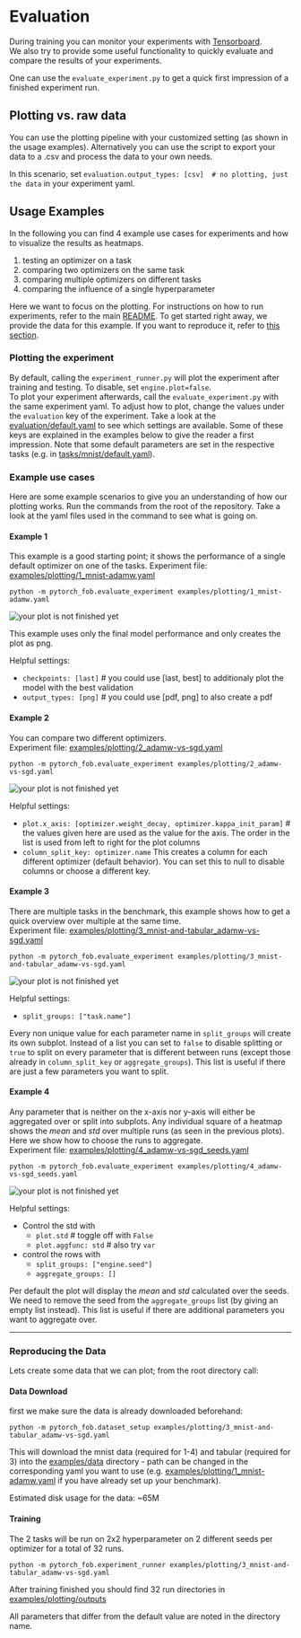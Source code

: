 # Evaluation

During training you can monitor your experiments with [Tensorboard](https://www.tensorflow.org/tensorboard).  
We also try to provide some useful functionality to quickly evaluate and compare the results of your experiments.

One can use the ```evaluate_experiment.py``` to get a quick first impression of a finished experiment run.  

## Plotting vs. raw data

You can use the plotting pipeline with your customized setting (as shown in the usage examples).
Alternatively you can use the script to export your data to a .csv and process the data to your own needs.

In this scenario, set ```evaluation.output_types: [csv]  # no plotting, just the data``` in your experiment yaml.

## Usage Examples

In the following you can find 4 example use cases for experiments and how to visualize the results as heatmaps.

1. testing an optimizer on a task
2. comparing two optimizers on the same task
3. comparing multiple optimizers on different tasks
4. comparing the influence of a single hyperparameter

Here we want to focus on the plotting. For instructions on how to run experiments, refer to the main [README](../README.md). To get started right away, we provide the data for this example. If you want to reproduce it, refer to [this section](#reproducing-the-data).

### Plotting the experiment

By default, calling the `experiment_runner.py` will plot the experiment after training and testing. To disable, set `engine.plot=false`.  
To plot your experiment afterwards, call the `evaluate_experiment.py` with the same experiment yaml. To adjust how to plot, change the values under the `evaluation` key of the experiment. Take a look at the [evaluation/default.yaml](default.yaml) to see which settings are available. Some of these keys are explained in the examples below to give the reader a first impression. Note that some default parameters are set in the respective tasks (e.g. in [tasks/mnist/default.yaml](../tasks/mnist/default.yaml)).

### Example use cases

Here are some example scenarios to give you an understanding of how our plotting works. Run the commands from the root of the repository. Take a look at the yaml files used in the command to see what is going on.

#### Example 1

This example is a good starting point; it shows the performance of a single default optimizer on one of the tasks.
Experiment file: [examples/plotting/1_mnist-adamw.yaml](../examples/plotting/1_mnist-adamw.yaml)  

```python -m pytorch_fob.evaluate_experiment examples/plotting/1_mnist-adamw.yaml```

![your plot is not finished yet](../examples/plotting/1_mnist-adamw-last-heatmap.png)

This example uses only the final model performance and only creates the plot as png.

Helpful settings:

- ```checkpoints: [last]```  # you could use [last, best] to additionaly plot the model with the best validation
- ```output_types: [png]```  # you could use [pdf, png] to also create a pdf


#### Example 2

You can compare two different optimizers.  
Experiment file: [examples/plotting/2_adamw-vs-sgd.yaml](../examples/plotting/2_adamw-vs-sgd.yaml)

```python -m pytorch_fob.evaluate_experiment examples/plotting/2_adamw-vs-sgd.yaml```

![your plot is not finished yet](../examples/plotting/2_adamw-vs-sgd-last-heatmap.png)

Helpful settings:

- ```plot.x_axis: [optimizer.weight_decay, optimizer.kappa_init_param]```  # the values given here are used as the value for the axis. The order in the list is used from left to right for the plot columns
- `column_split_key: optimizer.name` This creates a column for each different optimizer (default behavior). You can set this to null to disable columns or choose a different key.


#### Example 3

There are multiple tasks in the benchmark, this example shows how to get a quick overview over multiple at the same time.  
Experiment file: [examples/plotting/3_mnist-and-tabular_adamw-vs-sgd.yaml](../examples/plotting/3_mnist-and-tabular_adamw-vs-sgd.yaml)

```python -m pytorch_fob.evaluate_experiment examples/plotting/3_mnist-and-tabular_adamw-vs-sgd.yaml```

![your plot is not finished yet](../examples/plotting/3_mnist-and-tabular_adamw-vs-sgd-last-heatmap.png)

Helpful settings:

 - ```split_groups: ["task.name"]```

Every non unique value for each parameter name in `split_groups` will create its own subplot.
Instead of a list you can set to `false` to disable splitting or `true` to split on every parameter that is different between runs (except those already in `column_split_key` or `aggregate_groups`).
This list is useful if there are just a few parameters you want to split.

#### Example 4

Any parameter that is neither on the x-axis nor y-axis will either be aggregated over or split into subplots.
Any individual square of a heatmap shows the *mean* and *std* over multiple runs (as seen in the previous plots). Here we show how to choose the runs to aggregate.  
Experiment file: [examples/plotting/4_adamw-vs-sgd_seeds.yaml](../examples/plotting/4_adamw-vs-sgd_seeds.yaml)

```python -m pytorch_fob.evaluate_experiment examples/plotting/4_adamw-vs-sgd_seeds.yaml```

![your plot is not finished yet](../examples/plotting/4_adamw-vs-sgd_seeds-last-heatmap.png)

Helpful settings:

- Control the std with
    - ```plot.std```  # toggle off with ```False```
    - ```plot.aggfunc: std```  # also try ```var```
- control the rows with
    - ```split_groups: ["engine.seed"]```
    - ```aggregate_groups: []``` 

Per default the plot will display the *mean* and *std* calculated over the seeds. 
We need to remove the seed from the ```aggregate_groups``` list (by giving an empty list instead). This list is useful if there are additional parameters you want to aggregate over.


-------------------------------------------------------------------------------

### Reproducing the Data

Lets create some data that we can plot; from the root directory call:

#### Data Download

first we make sure the data is already downloaded beforehand:

```python -m pytorch_fob.dataset_setup examples/plotting/3_mnist-and-tabular_adamw-vs-sgd.yaml```

This will download the mnist data (required for 1-4) and tabular (required for 3) into the [examples/data](../examples/data) directory - path can be changed in the corresponding yaml you want to use (e.g. [examples/plotting/1_mnist-adamw.yaml](../examples/plotting/1_mnist-adamw.yaml) if you have already set up your benchmark).

Estimated disk usage for the data: ~65M

#### Training

The 2 tasks will be run on 2x2 hyperparameter on 2 different seeds per optimizer for a total of 32 runs.

```python -m pytorch_fob.experiment_runner examples/plotting/3_mnist-and-tabular_adamw-vs-sgd.yaml```

After training finished you should find 32 run directories in [examples/plotting/outputs](../examples/plotting/outputs)

All parameters that differ from the default value are noted in the directory name.
